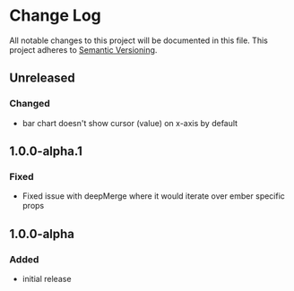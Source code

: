# Change Log

All notable changes to this project will be documented in this file.
This project adheres to [Semantic Versioning](http://semver.org/).

## Unreleased
### Changed
- bar chart doesn't show cursor (value) on x-axis by default

## 1.0.0-alpha.1
### Fixed
- Fixed issue with deepMerge where it would iterate over ember specific props

## 1.0.0-alpha
### Added
- initial release
